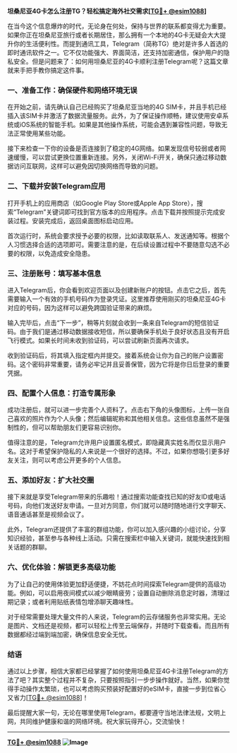 **坦桑尼亚4G卡怎么注册TG？轻松搞定海外社交需求[[TG💪+ @esim1088](https://t.me/s/esim1088)]**

在当今这个信息爆炸的时代，无论身在何处，保持与世界的联系都变得尤为重要。如果你正在坦桑尼亚旅行或者长期居住，那么拥有一个本地的4G卡无疑会大大提升你的生活便利性。而提到通讯工具，Telegram（简称TG）绝对是许多人首选的即时通讯软件之一。它不仅功能强大、界面简洁，还支持加密通信，保护用户的隐私安全。但是问题来了：如何用坦桑尼亚的4G卡顺利注册Telegram呢？这篇文章就来手把手教你搞定这件事。

### 一、准备工作：确保硬件和网络环境无误

在开始之前，请先确认自己已经购买了坦桑尼亚当地的4G SIM卡，并且手机已经插入该SIM卡并激活了数据流量服务。此外，为了保证操作顺畅，建议使用安卓系统或iOS系统的智能手机。如果是其他操作系统，可能会遇到兼容性问题，导致无法正常使用某些功能。

接下来检查一下你的设备是否连接到了稳定的4G网络。如果发现信号较弱或者网速缓慢，可以尝试更换位置重新连接。另外，关闭Wi-Fi开关，确保只通过移动数据访问互联网，这样可以避免因切换网络而导致的问题。

### 二、下载并安装Telegram应用

打开手机上的应用商店（如Google Play Store或Apple App Store），搜索“Telegram”关键词即可找到官方版本的应用程序。点击下载并按照提示完成安装过程。安装完成后，返回桌面图标启动应用。

首次运行时，系统会要求授予必要的权限，比如读取联系人、发送通知等。根据个人习惯选择合适的选项即可。需要注意的是，在后续设置过程中不要随意勾选不必要的权限，以免造成安全隐患。

### 三、注册账号：填写基本信息

进入Telegram后，你会看到欢迎页面以及创建新账户的按钮。点击它之后，首先需要输入一个有效的手机号码作为登录凭证。这里推荐使用刚买的坦桑尼亚4G卡对应的号码，因为这样可以避免跨国验证带来的麻烦。

输入完毕后，点击“下一步”，稍等片刻就会收到一条来自Telegram的短信验证码。由于我们是通过移动数据接收短信，所以要确保手机处于良好状态且没有开启飞行模式。如果长时间未收到验证码，可以尝试刷新页面再次请求。

收到验证码后，将其填入指定框内并提交。接着系统会让你为自己的账户设置密码。这个密码非常重要，请务必牢记并且妥善保管，因为它将是你日后登录的重要凭据。

### 四、配置个人信息：打造专属形象

成功注册后，就可以进一步完善个人资料了。点击右下角的头像图标，上传一张自己喜欢的照片作为个人头像；然后编辑昵称和其他相关信息。这些信息虽然不是强制性的，但可以帮助朋友们更容易识别你。

值得注意的是，Telegram允许用户设置匿名模式，即隐藏真实姓名而仅显示用户名。这对于希望保护隐私的人来说是一个很好的选择。不过，如果你想吸引更多好友关注，则可以考虑公开更多的个人信息。

### 五、添加好友：扩大社交圈

接下来就是享受Telegram带来的乐趣啦！通过搜索功能查找已知的好友ID或电话号码，向他们发送好友申请。一旦对方同意，你们就可以随时随地进行文字聊天、语音通话甚至是视频会议了。

此外，Telegram还提供了丰富的群组功能，你可以加入感兴趣的小组讨论，分享知识经验，甚至参与各种线上活动。只需在搜索栏中输入关键词，就能快速找到相关话题的群聊。

### 六、优化体验：解锁更多高级功能

为了让自己的使用体验更加舒适便捷，不妨花点时间探索Telegram提供的高级功能。例如，可以启用夜间模式以减少眼睛疲劳；设置自动删除消息定时器，清理过期记录；或者利用贴纸表情包增添聊天趣味性。

对于经常需要处理大量文件的人来说，Telegram的云存储服务也非常实用。无论是图片、文档还是视频，都可以轻松上传至云端保存，并随时下载查看。而且所有数据都经过端到端加密，确保信息安全无忧。

### 结语

通过以上步骤，相信大家都已经掌握了如何使用坦桑尼亚4G卡注册Telegram的方法了吧？其实整个过程并不复杂，只要按照指引一步步操作就好。当然，如果你觉得手动操作太繁琐，也可以考虑购买预装好配置好的eSIM卡，直接一步到位省心又省力[[TG💪+ @esim1088](https://t.me/s/esim1088)]！

最后提醒大家一句，无论在哪里使用Telegram，都要遵守当地法律法规，文明上网，共同维护健康和谐的网络环境。祝大家玩得开心，交流愉快！

---

**[TG💪+ @esim1088](https://t.me/s/esim1088) ![Image](https://i.postimg.cc/4NQfJmqS/Snipaste-2025-05-13-00-14-12.png)**